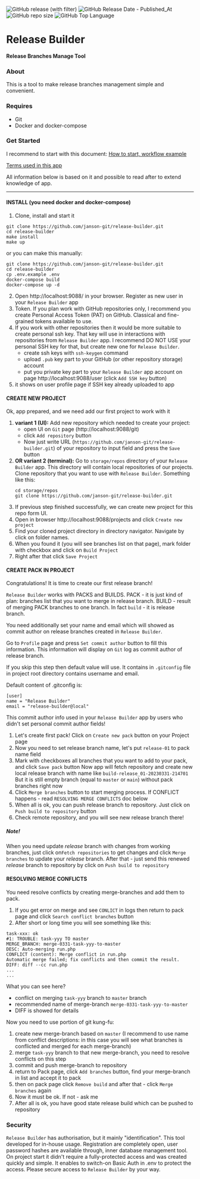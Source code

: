 ![GitHub release (with filter)](https://img.shields.io/github/v/release/janson-git/release-builder)
![GitHub Release Date - Published_At](https://img.shields.io/github/release-date/janson-git/release-builder)
![GitHub repo size](https://img.shields.io/github/repo-size/janson-git/release-builder)
![GitHub Top Language](https://img.shields.io/github/languages/top/janson-git/release-builder)

# Release Builder 
**Release Branches Manage Tool**

### About
This is a tool to make release branches management simple and convenient.

### Requires
- Git
- Docker and docker-compose

### Get Started

I recommend to start with this document:
[How to start, workflow example](./docs/example_flow_with_public_repo.md)

[Terms used in this app](./docs/terms.md)

All information below is based on it and possible to read after to extend knowledge of app.

-----

#### INSTALL (you need docker and docker-compose)

1. Clone, install and start it
```shell
git clone https://github.com/janson-git/release-builder.git
cd release-builder
make install
make up
```

or you can make this manually:
```shell
git clone https://github.com/janson-git/release-builder.git
cd release-builder
cp .env.example .env
docker-compose build
docker-compose up -d
```

2. Open http://localhost:9088/ in your browser. Register as new user in your  `Release Builder` app
3. Token. If you plan work with GitHub repositories only, I recommend you create Personal Access Token (PAT) on GitHub. Classical and fine-grained tokens available to use. 
4. If you work with other repositories then it would be more suitable to create personal ssh key. That key will use in interactions with repositories from `Release Builder` app.
   I recommend DO NOT USE your personal SSH key for that, but create new one for `Release Builder`.
   - create ssh keys with `ssh-keygen` command
   - upload `.pub` key part to your GitHub (or other repository storage) account
   - put you private key part to your `Release Builder` app account on page  http://localhost:9088/user (click `Add SSH key` button)
4. it shows on user profile page if SSH key already uploaded to app


#### CREATE NEW PROJECT

Ok, app prepared, and we need add our first project to work with it
1. **variant 1 (UI):** Add new repository which needed to create your project: 
   - open UI on `Git` page (http://localhost:9088/git)
   - click `Add repository` button
   - Now just write URL (`https://github.com/janson-git/release-builder.git`) of your repository to input field and press the `Save` button 
2. **OR variant 2 (terminal):** Go to `storage/repos` directory of your `Release Builder` app. This directory will contain local repositories of our projects. Clone repository that you want to use with `Release Builder`. Something like this:
   ```shell
   cd storage/repos
   git clone https://github.com/janson-git/release-builder.git
   ```
3. If previous step finished successfully, we can create new project for this repo form UI.
4. Open in browser http://localhost:9088/projects and click `Create new project`
5. Find your cloned project directory in directory navigator. Navigate by click on folder names.
6. When you found it (you will see branches list on that page), mark folder with checkbox and click on `Build Project`
7. Right after that click `Save Project`


#### CREATE PACK IN PROJECT

Congratulations!
It is time to create our first release branch!


`Release Builder` works with PACKS and BUILDS.
PACK - it is just kind of plan: branches list that you want to merge in release branch.
BUILD - result of merging PACK branches to one branch. In fact `build` - it is release branch.


You need additionally set your name and email which will showed as commit author on release branches created in `Release Builder`.

Go to `Profile` page and press `Set commit author` button to fill this information. This information will display on `Git` log as commit author of release branch.

If you skip this step then default value will use. It contains in `.gitconfig` file in project root directory contains username and email.

Default content of .gitconfig is:
```shell
[user]
name = "Release Builder"
email = "release-builder@local"
```

This commit author info used in your `Release Builder` app by users who didn't set personal commit author fields!


1. Let's create first pack! Click on `Create new pack` button on your Project page
2. Now you need to set release branch name, let's put `release-01` to pack name field
3. Mark with checkboxes all branches that you want to add to your pack, and click `Save pack` button
   Now app will fetch repository and create new local release branch with name like `build-release_01-20230331-214701`
   But it is still empty branch (equal to `master` or `main`) without pack branches right now
5. Click `Merge branches` button to start merging process. If CONFLICT happens - read `RESOLVING MERGE CONFLICTS` doc below
6. When all is ok, you can push release branch to repository. Just click on `Push build to repository` button
7. Check remote repository, and you will see new release branch there!

##### Note!

When you need update _release_ branch with changes from working branches, just click on`Fetch repositories` to get changes and click `Merge branches` to update your _release_ branch.
After that - just send this renewed _release_ branch to repository by click on `Push build to repository` 


#### RESOLVING MERGE CONFLICTS
You need resolve conflicts by creating merge-branches and add them to pack.

1. If you get error on merge and see `CONLICT` in logs then return to pack page and click `Search conflict branches` button
2. After short or long time you will see something like this:
```
task-xxx: ok
#1: TROUBLE: task-yyy TO master
MERGE_BRANCH: merge-0331-task-yyy-to-master
DESC: Auto-merging run.php
CONFLICT (content): Merge conflict in run.php
Automatic merge failed; fix conflicts and then commit the result.
DIFF: diff --cc run.php
...
...
```

What you can see here?

- conflict on merging `task-yyy` branch to `master` branch
- recommended name of merge-branch `merge-0331-task-yyy-to-master`
- DIFF is showed for details

Now you need to use portion of git kung-fu:
1. create new merge-branch based on `master` (I recommend to use name from conflict descriptions: in this case you will see what branches is conflicted and merged for each merge-branch)
2. merge `task-yyy` branch to that new merge-branch, you need to resolve conflicts on this step
3. commit and push merge-branch to repository
4. return to Pack page, click `Add branches` button, find your merge-branch in list and accept it to pack
5. then on pack page click `Remove build` and after that - click `Merge branches` again
6. Now it must be ok. If not - ask me
7. After all is ok, you have good state release build which can be pushed to repository


### Security

`Release Builder` has authorisation, but it mainly "identification". This tool developed for in-house usage.
Registration are completely open, user password hashes are available through, inner database management tool.
On project start it didn't require a fully-protected access and was created quickly and simple.
It enables to switch-on Basic Auth in .env to protect the access.
Please secure access to `Release Builder` by your way.

